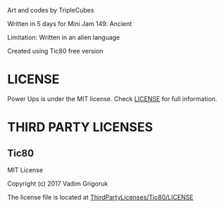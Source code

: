 Art and codes by TripleCubes

Written in 5 days for Mini Jam 149: Ancient

Limitation: Written in an alien language

Created using Tic80 free version

# LICENSE
Power Ups is under the MIT license. Check [LICENSE](LICENSE) for full information.

# THIRD PARTY LICENSES
## Tic80
MIT License

Copyright (c) 2017 Vadim Grigoruk

The license file is located at [ThirdPartyLicenses/Tic80/LICENSE](ThirdPartyLicenses/Tic80/LICENSE)
